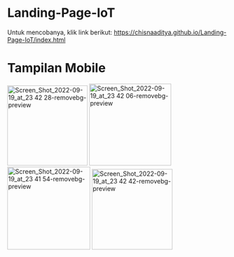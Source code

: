 # Landing-Page-IoT

Untuk mencobanya, klik link berikut:
https://chisnaaditya.github.io/Landing-Page-IoT/index.html

# Tampilan Mobile

<img width="183" alt="Screen_Shot_2022-09-19_at_23 42 28-removebg-preview" src="https://user-images.githubusercontent.com/106673027/191070424-3cb3059a-3012-445b-a925-453eec2d1d50.png">
<img width="187" alt="Screen_Shot_2022-09-19_at_23 42 06-removebg-preview" src="https://user-images.githubusercontent.com/106673027/191070435-52c4311b-80db-4c46-ae97-df2b01f28899.png">
<img width="189" alt="Screen_Shot_2022-09-19_at_23 41 54-removebg-preview" src="https://user-images.githubusercontent.com/106673027/191070459-f0831bbf-3611-472f-b2e7-5cea4a7fa95d.png">
<img width="184" alt="Screen_Shot_2022-09-19_at_23 42 42-removebg-preview" src="https://user-images.githubusercontent.com/106673027/191070473-15af427e-429a-4b5a-9177-848a9e2f3e60.png">
